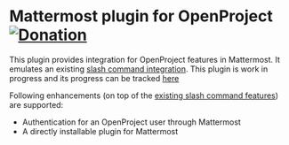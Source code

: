 # Mattermost plugin for OpenProject [![Donation](https://img.shields.io/badge/Donate-PayPal-green.svg)](https://paypal.me/GirishModiletappa)
This plugin provides integration for OpenProject features in Mattermost. It emulates an existing [slash command integration](https://github.com/girish17/op-mattermost). This plugin is work in progress and its progress can be tracked [here](https://github.com/girish17/op-mattermost-plugin/projects/1)

Following enhancements (on top of the [existing slash command features](https://github.com/girish17/op-mattermost/wiki#about-op-mattermost)) are supported:
- Authentication for an OpenProject user through Mattermost
- A directly installable plugin for Mattermost
